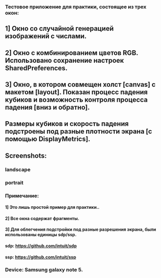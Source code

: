 ### Тестовое приложение для практики, состоящее из трех окон:

## 1] Окно со случайной генерацией изображений с числами.
## 2] Окно с комбинированием цветов RGB. Использовано сохранение настроек SharedPreferences.
## 3] Окно, в котором совмещен холст [canvas] с макетом [layout]. Показан процесс падения кубиков и возможность контроля процесса падения [вниз и обратно].
## Размеры кубиков и скорость падения подстроены под разные плотности экрана [с помощью DisplayMetrics].

## Screenshots:

### landscape

### portrait

### Примечание:

#### 1] Это лишь простой пример для практики.. 
#### 2] Все окна содержат фрагменты.
#### 3] Для облегчения подстройки под разные разрешения экрана, были использованы единицы sdp/ssp.

#### sdp: https://github.com/intuit/sdp
#### ssp: https://github.com/intuit/ssp 

### Device: Samsung galaxy note 5.
